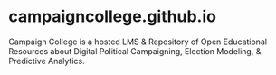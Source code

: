 campaigncollege.github.io
=========================
Campaign College is a hosted LMS & Repository of Open Educational Resources about Digital Political Campaigning, Election Modeling, & Predictive Analytics.
